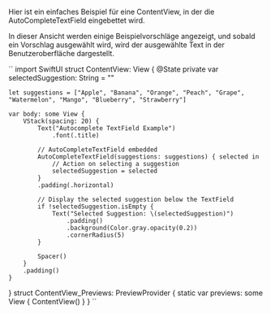 Hier ist ein einfaches Beispiel für eine ContentView, in der die AutoCompleteTextField eingebettet wird. 

In dieser Ansicht werden einige Beispielvorschläge angezeigt, und sobald ein Vorschlag ausgewählt wird, wird der ausgewählte Text in der Benutzeroberfläche dargestellt.

´´
import SwiftUI
struct ContentView: View {
    @State private var selectedSuggestion: String = ""
    
    let suggestions = ["Apple", "Banana", "Orange", "Peach", "Grape", "Watermelon", "Mango", "Blueberry", "Strawberry"]
    
    var body: some View {
        VStack(spacing: 20) {
            Text("Autocomplete TextField Example")
                .font(.title)
            
            // AutoCompleteTextField embedded
            AutoCompleteTextField(suggestions: suggestions) { selected in
                // Action on selecting a suggestion
                selectedSuggestion = selected
            }
            .padding(.horizontal)
            
            // Display the selected suggestion below the TextField
            if !selectedSuggestion.isEmpty {
                Text("Selected Suggestion: \(selectedSuggestion)")
                    .padding()
                    .background(Color.gray.opacity(0.2))
                    .cornerRadius(5)
            }
            
            Spacer()
        }
        .padding()
    }
}
struct ContentView_Previews: PreviewProvider {
    static var previews: some View {
        ContentView()
    }
}
´´
